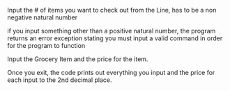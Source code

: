 Input the # of items you want to check out from the Line, has to be a non negative natural number  

if you input something other than a positive natural number, the program returns an error exception stating you must input a valid command in order for the program to function

Input the Grocery Item and the price for the item.

Once you exit, the code prints out everything you input and the price for each input to the 2nd decimal place.
